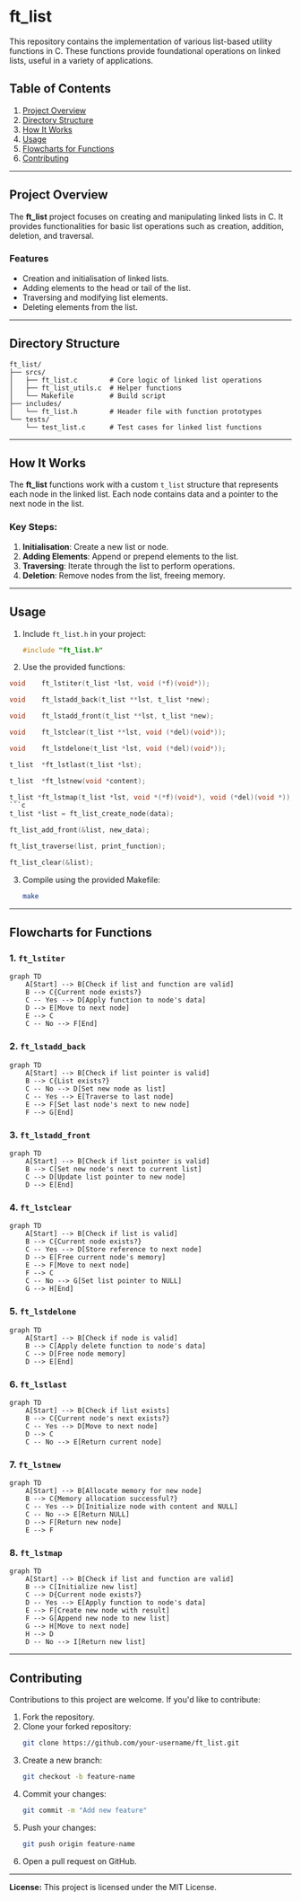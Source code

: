 # ft_list

This repository contains the implementation of various list-based utility functions in C. These functions provide foundational operations on linked lists, useful in a variety of applications.

## Table of Contents

1. [Project Overview](#project-overview)
2. [Directory Structure](#directory-structure)
3. [How It Works](#how-it-works)
4. [Usage](#usage)
5. [Flowcharts for Functions](#flowcharts-for-functions)
6. [Contributing](#contributing)

---

## Project Overview

The **ft_list** project focuses on creating and manipulating linked lists in C. It provides functionalities for basic list operations such as creation, addition, deletion, and traversal.

### Features

- Creation and initialisation of linked lists.
- Adding elements to the head or tail of the list.
- Traversing and modifying list elements.
- Deleting elements from the list.

---

## Directory Structure

```plaintext
ft_list/
├── srcs/
│   ├── ft_list.c        # Core logic of linked list operations
│   ├── ft_list_utils.c  # Helper functions
│   └── Makefile         # Build script
├── includes/
│   └── ft_list.h        # Header file with function prototypes
└── tests/
    └── test_list.c      # Test cases for linked list functions
```

---

## How It Works

The **ft_list** functions work with a custom `t_list` structure that represents each node in the linked list. Each node contains data and a pointer to the next node in the list.

### Key Steps:

1. **Initialisation**: Create a new list or node.
2. **Adding Elements**: Append or prepend elements to the list.
3. **Traversing**: Iterate through the list to perform operations.
4. **Deletion**: Remove nodes from the list, freeing memory.

---

## Usage

1. Include `ft_list.h` in your project:
   ```c
   #include "ft_list.h"
   ```
2. Use the provided functions:
```c
void	ft_lstiter(t_list *lst, void (*f)(void*));
```
```c
void	ft_lstadd_back(t_list **lst, t_list *new);
```
```c
void	ft_lstadd_front(t_list **lst, t_list *new);
```
```c
void	ft_lstclear(t_list **lst, void (*del)(void*));
```
```c
void	ft_lstdelone(t_list *lst, void (*del)(void*));
```
```c
t_list	*ft_lstlast(t_list *lst);
```
```c
t_list	*ft_lstnew(void *content);
```
```c
t_list *ft_lstmap(t_list *lst, void *(*f)(void*), void (*del)(void *));
```c
t_list *list = ft_list_create_node(data);
```
```c
ft_list_add_front(&list, new_data);
```
```c
ft_list_traverse(list, print_function);
```
```c
ft_list_clear(&list);
```
3. Compile using the provided Makefile:
   ```bash
   make
   ```

---

## Flowcharts for Functions

### 1. `ft_lstiter`

```mermaid
graph TD
    A[Start] --> B[Check if list and function are valid]
    B --> C{Current node exists?}
    C -- Yes --> D[Apply function to node's data]
    D --> E[Move to next node]
    E --> C
    C -- No --> F[End]
```

### 2. `ft_lstadd_back`

```mermaid
graph TD
    A[Start] --> B[Check if list pointer is valid]
    B --> C{List exists?}
    C -- No --> D[Set new node as list]
    C -- Yes --> E[Traverse to last node]
    E --> F[Set last node's next to new node]
    F --> G[End]
```

### 3. `ft_lstadd_front`

```mermaid
graph TD
    A[Start] --> B[Check if list pointer is valid]
    B --> C[Set new node's next to current list]
    C --> D[Update list pointer to new node]
    D --> E[End]
```

### 4. `ft_lstclear`

```mermaid
graph TD
    A[Start] --> B[Check if list is valid]
    B --> C{Current node exists?}
    C -- Yes --> D[Store reference to next node]
    D --> E[Free current node's memory]
    E --> F[Move to next node]
    F --> C
    C -- No --> G[Set list pointer to NULL]
    G --> H[End]
```

### 5. `ft_lstdelone`

```mermaid
graph TD
    A[Start] --> B[Check if node is valid]
    B --> C[Apply delete function to node's data]
    C --> D[Free node memory]
    D --> E[End]
```

### 6. `ft_lstlast`

```mermaid
graph TD
    A[Start] --> B[Check if list exists]
    B --> C{Current node's next exists?}
    C -- Yes --> D[Move to next node]
    D --> C
    C -- No --> E[Return current node]
```

### 7. `ft_lstnew`

```mermaid
graph TD
    A[Start] --> B[Allocate memory for new node]
    B --> C{Memory allocation successful?}
    C -- Yes --> D[Initialize node with content and NULL]
    C -- No --> E[Return NULL]
    D --> F[Return new node]
    E --> F
```

### 8. `ft_lstmap`

```mermaid
graph TD
    A[Start] --> B[Check if list and function are valid]
    B --> C[Initialize new list]
    C --> D{Current node exists?}
    D -- Yes --> E[Apply function to node's data]
    E --> F[Create new node with result]
    F --> G[Append new node to new list]
    G --> H[Move to next node]
    H --> D
    D -- No --> I[Return new list]
```

---

## Contributing

Contributions to this project are welcome. If you'd like to contribute:

1. Fork the repository.
2. Clone your forked repository:
   ```bash
   git clone https://github.com/your-username/ft_list.git
   ```
3. Create a new branch:
   ```bash
   git checkout -b feature-name
   ```
4. Commit your changes:
   ```bash
   git commit -m "Add new feature"
   ```
5. Push your changes:
   ```bash
   git push origin feature-name
   ```
6. Open a pull request on GitHub.

---

**License:** This project is licensed under the MIT License.

